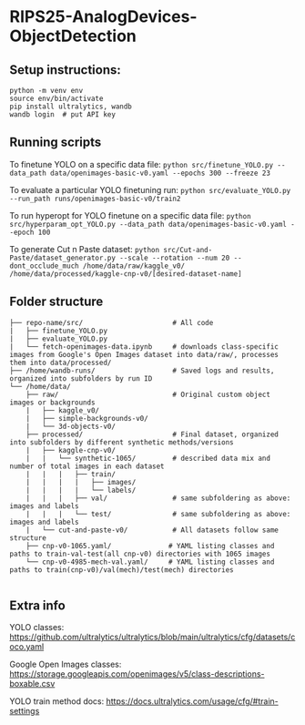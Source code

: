# RIPS25-AnalogDevices-ObjectDetection

## Setup instructions:

```
python -m venv env
source env/bin/activate
pip install ultralytics, wandb
wandb login  # put API key
```

## Running scripts

To finetune YOLO on a specific data file: ``` python src/finetune_YOLO.py --data_path data/openimages-basic-v0.yaml --epochs 300 --freeze 23 ```

To evaluate a particular YOLO finetuning run: ``` python src/evaluate_YOLO.py --run_path runs/openimages-basic-v0/train2 ```

To run hyperopt for YOLO finetune on a specific data file: ``` python src/hyperparam_opt_YOLO.py --data_path data/openimages-basic-v0.yaml --epoch 100 ```

To generate Cut n Paste dataset: ``` python src/Cut-and-Paste/dataset_generator.py --scale --rotation --num 20 --dont_occlude_much /home/data/raw/kaggle_v0/ /home/data/processed/kaggle-cnp-v0/[desired-dataset-name] ```

## Folder structure

```
├── repo-name/src/                      # All code
|   ├── finetune_YOLO.py
|   ├── evaluate_YOLO.py
|   └── fetch-openimages-data.ipynb     # downloads class-specific images from Google's Open Images dataset into data/raw/, processes them into data/processed/
├── /home/wandb-runs/                   # Saved logs and results, organized into subfolders by run ID
└── /home/data/
    ├── raw/                            # Original custom object images or backgrounds
    |   ├── kaggle_v0/
    |   ├── simple-backgrounds-v0/
    |   └── 3d-objects-v0/
    ├── processed/                      # Final dataset, organized into subfolders by different synthetic methods/versions
    |   ├── kaggle-cnp-v0/
    |   |   └── synthetic-1065/         # described data mix and number of total images in each dataset
    |   |   |   ├── train/
    |   |   |   |   ├── images/
    |   |   |   |   └── labels/
    |   |   |   ├── val/                # same subfoldering as above: images and labels
    |   |   |   └── test/               # same subfoldering as above: images and labels
    |   └── cut-and-paste-v0/           # All datasets follow same structure
    ├── cnp-v0-1065.yaml/              # YAML listing classes and paths to train-val-test(all cnp-v0) directories with 1065 images
    └── cnp-v0-4985-mech-val.yaml/     # YAML listing classes and paths to train(cnp-v0)/val(mech)/test(mech) directories
        
```

## Extra info

YOLO classes: https://github.com/ultralytics/ultralytics/blob/main/ultralytics/cfg/datasets/coco.yaml

Google Open Images classes: https://storage.googleapis.com/openimages/v5/class-descriptions-boxable.csv

YOLO train method docs: https://docs.ultralytics.com/usage/cfg/#train-settings
